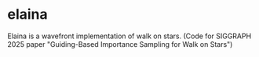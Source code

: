 # elaina
Elaina is a wavefront implementation of walk on stars. (Code for SIGGRAPH 2025 paper "Guiding-Based Importance Sampling for Walk on Stars")
